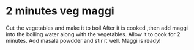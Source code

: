 # 2 minutes veg maggi
Cut the vegetables and make it to boil.After it is cooked ,then add maggi into the boiling water
along with the vegetables. Allow it to cook for 2 minutes. Add masala powdder and stir it well.
Maggi is ready!



